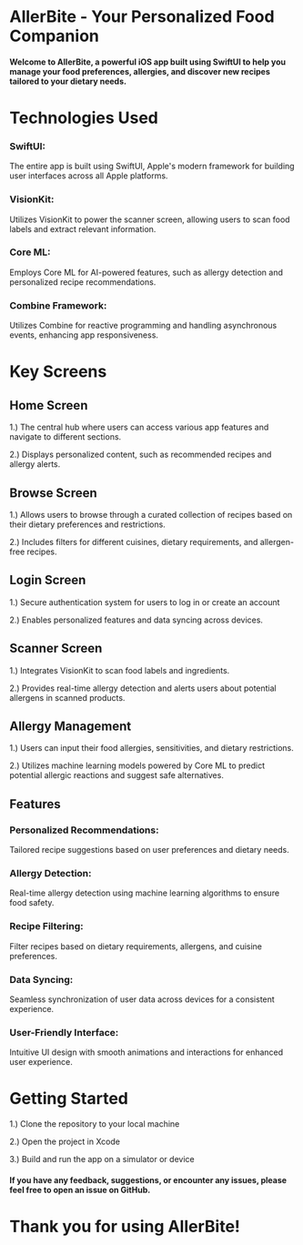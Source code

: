 # AllerBite - Your Personalized Food Companion

#### Welcome to AllerBite, a powerful iOS app built using SwiftUI to help you manage your food preferences, allergies, and discover new recipes tailored to your dietary needs.

# Technologies Used

### SwiftUI:
The entire app is built using SwiftUI, Apple's modern framework for building user interfaces across all Apple platforms.

### VisionKit: 
Utilizes VisionKit to power the scanner screen, allowing users to scan food labels and extract relevant information.

### Core ML: 
Employs Core ML for AI-powered features, such as allergy detection and personalized recipe recommendations.

### Combine Framework:
Utilizes Combine for reactive programming and handling asynchronous events, enhancing app responsiveness.


# Key Screens

## Home Screen

1.) The central hub where users can access various app features and navigate to different sections.

2.) Displays personalized content, such as recommended recipes and allergy alerts.

## Browse Screen

1.) Allows users to browse through a curated collection of recipes based on their dietary preferences and restrictions.

2.) Includes filters for different cuisines, dietary requirements, and allergen-free recipes.

## Login Screen

1.) Secure authentication system for users to log in or create an account

2.) Enables personalized features and data syncing across devices.

## Scanner Screen

1.) Integrates VisionKit to scan food labels and ingredients.

2.) Provides real-time allergy detection and alerts users about potential allergens in scanned products.

## Allergy Management

1.) Users can input their food allergies, sensitivities, and dietary restrictions.

2.) Utilizes machine learning models powered by Core ML to predict potential allergic reactions and suggest safe alternatives.

## Features

### Personalized Recommendations: 
Tailored recipe suggestions based on user preferences and dietary needs.

### Allergy Detection: 
 Real-time allergy detection using machine learning algorithms to ensure food safety.

### Recipe Filtering:
Filter recipes based on dietary requirements, allergens, and cuisine preferences.

### Data Syncing:
Seamless synchronization of user data across devices for a consistent experience.

### User-Friendly Interface:
Intuitive UI design with smooth animations and interactions for enhanced user experience.

# Getting Started

1.) Clone the repository to your local machine

2.) Open the project in Xcode

3.) Build and run the app on a simulator or device

#### If you have any feedback, suggestions, or encounter any issues, please feel free to open an issue on GitHub.

# Thank you for using AllerBite!
